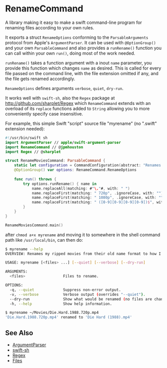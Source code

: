# RenameCommand

A library making it easy to make a swift command-line program for renaming files according to your own rules.

It exports a struct `RenameOptions` conforming to the `ParsableArguments` protocol from Apple's `ArgumentParser`. It can be used with `@OptionGroup()` and your own `ParsableCommand` and also provides a `runRename()` function you can call within your own `run()`, doing most of the work needed.

 `runRename()` takes a function argument with a inout `name` parameter, you provide this function which changes `name` as desired. This is called for every file passed on the command line, with the file extension omitted if any, and the file gets renamed accordingly.

`RenameOptions`  defines arguments `verbose`, `quiet`, `dry-run`.

It works well with `swift-sh`, also the `Regex` package at http://github.com/sharplet/Regex which `RenameCommand` extends with an overload of its `replace` functions added to `String` allowing you to more conveniently specify case insensitive.

For example, this simple Swift "script" source file "myrename" (no ".swift" extension needed):

```swift
#!/usr/bin/swift sh
import ArgumentParser // apple/swift-argument-parser
import RenameCommand // @jpmhouston
import Regex // @sharplet

struct RenameMoviesCommand: ParsableCommand {
    static let configuration = CommandConfiguration(abstract: "Renames my ripped movies from their old name format to how I prefer them now.")
    @OptionGroup() var options: RenameCommand.RenameOptions
    
    func run() throws {
        try options.runRename() { name in
            name.replaceAll(matching: #"\."#, with: " ")
            name.replaceFirst(matching: " 720p", .ignoreCase, with: "")
            name.replaceFirst(matching: " 1080p", .ignoreCase, with: "")
            name.replaceFirst(matching: " ([0-9][0-9][0-9][0-9])$", with: " ($1)")
        }
    }
}

RenameMoviesCommand.main()
```

after `chmod a+x myrename` and moving it to somewhere in the shell command path like `/usr/local/bin`, can then do:

```bash
$ myrename --help
OVERVIEW: Renames my ripped movies from their old name format to how I prefer them now.

USAGE: myrename [<files> ...] [--quiet] [--verbose] [--dry-run]

ARGUMENTS:
  <files>                 Files to rename. 

OPTIONS:
  -q, --quiet             Suppress non-error output. 
  -v, --verbose           Verbose output (overrides "--quiet"). 
  --dry-run               Show what would be renamed (no files are changed).
  -h, --help              Show help information.

$ myrename ~/Movies/Die.Hard.1988.720p.mp4
'Die.Hard.1988.720p.mp4' renamed to 'Die Hard (1988).mp4'
```

## See Also

- [ArgumentParser](https://github.com/apple/swift-argument-parser)
- [swift-sh](https://github.com/mxcl/swift-sh)
- [Regex](http://github.com/sharplet/Regex)
- [Files](https://github.com/JohnSundell/Files)

